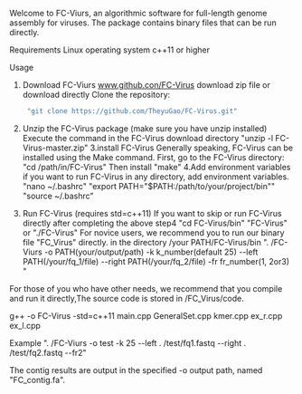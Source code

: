 Welcome to FC-Viurs, an algorithmic software for full-length genome assembly for viruses.
The package contains binary files that can be run directly.

Requirements
Linux operating system
c++11 or higher

Usage
1. Download FC-Viurs
www.github.con/FC-Virus download zip file or download directly
Clone the repository:
   ```bash
    "git clone https://github.com/TheyuGao/FC-Virus.git"
2. Unzip the FC-Virus package (make sure you have unzip installed)
Execute the command in the FC-Virus download directory
    "unzip -l FC-Virus-master.zip"
3.install FC-Virus
Generally speaking, FC-Virus can be installed using the Make command.
First, go to the FC-Virus directory:
    "cd /path/in/FC-Virus"
Then install
    "make"
4.Add environment variables
 if you want to run FC-Virus in any directory, add environment variables.
    "nano ~/.bashrc"
    "export PATH="$PATH:/path/to/your/project/bin""
    "source ~/.bashrc"
   
5. Run FC-Virus (requires std=c++11)
If you want to skip or run FC-Virus directly after completing the above step4
"cd FC-Virus/bin"
"FC-Virus" or "./FC-Virus"
For novice users, we recommend you to run our binary file "FC_Virus" directly.
in the directory /your PATH/FC-Virus/bin
". /FC-Viurs -o PATH(your/output/path) -k k_number(default 25) --left PATH(/your/fq_1/file) --right PATH(/your/fq_2/file) -fr fr_number(1, 2or3) "

For those of you who have other needs, we recommend that you compile and run it directly,The source code is stored in /FC_Virus/code.

g++ -o FC-Virus -std=c++11 main.cpp GeneralSet.cpp kmer.cpp ex_r.cpp ex_l.cpp

Example
". /FC-Viurs -o test -k 25 --left . /test/fq1.fastq --right . /test/fq2.fastq --fr2"

The contig results are output in the specified -o output path, named "FC_contig.fa".
